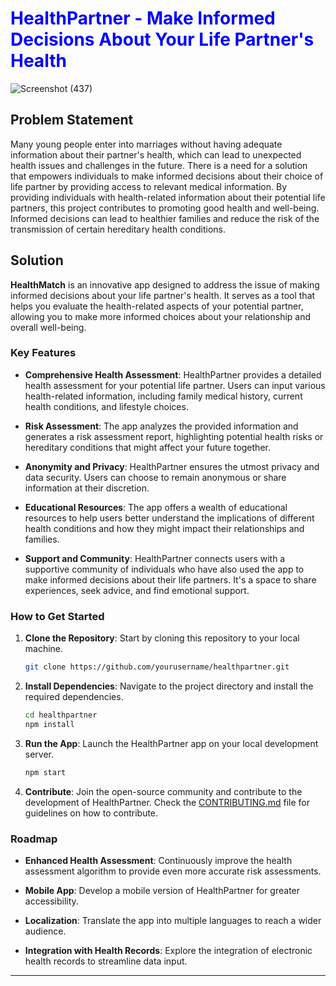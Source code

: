 <h1 style="color: blue;">HealthPartner - Make Informed Decisions About Your Life Partner's Health</h1>

![Screenshot (437)](https://github.com/TechandHi-IT/health-match/assets/77229868/b1396d48-1e4c-4430-b2b4-9518ab771796)

## Problem Statement

Many young people enter into marriages without having adequate information about their partner's health, which can lead to unexpected health issues and challenges in the future. There is a need for a solution that empowers individuals to make informed decisions about their choice of life partner by providing access to relevant medical information. By providing individuals with health-related information about their potential life partners, this project contributes to promoting good health and well-being. Informed decisions can lead to healthier families and reduce the risk of the transmission of certain hereditary health conditions.

## Solution

**HealthMatch** is an innovative app designed to address the issue of making informed decisions about your life partner's health. It serves as a tool that helps you evaluate the health-related aspects of your potential partner, allowing you to make more informed choices about your relationship and overall well-being.

### Key Features

- **Comprehensive Health Assessment**: HealthPartner provides a detailed health assessment for your potential life partner. Users can input various health-related information, including family medical history, current health conditions, and lifestyle choices.

- **Risk Assessment**: The app analyzes the provided information and generates a risk assessment report, highlighting potential health risks or hereditary conditions that might affect your future together.

- **Anonymity and Privacy**: HealthPartner ensures the utmost privacy and data security. Users can choose to remain anonymous or share information at their discretion.

- **Educational Resources**: The app offers a wealth of educational resources to help users better understand the implications of different health conditions and how they might impact their relationships and families.

- **Support and Community**: HealthPartner connects users with a supportive community of individuals who have also used the app to make informed decisions about their life partners. It's a space to share experiences, seek advice, and find emotional support.

### How to Get Started

1. **Clone the Repository**: Start by cloning this repository to your local machine.

   ```bash
   git clone https://github.com/yourusername/healthpartner.git
   ```

2. **Install Dependencies**: Navigate to the project directory and install the required dependencies.

   ```bash
   cd healthpartner
   npm install
   ```

3. **Run the App**: Launch the HealthPartner app on your local development server.

   ```bash
   npm start
   ```

4. **Contribute**: Join the open-source community and contribute to the development of HealthPartner. Check the [CONTRIBUTING.md](CONTRIBUTING.md) file for guidelines on how to contribute.

### Roadmap

- **Enhanced Health Assessment**: Continuously improve the health assessment algorithm to provide even more accurate risk assessments.

- **Mobile App**: Develop a mobile version of HealthPartner for greater accessibility.

- **Localization**: Translate the app into multiple languages to reach a wider audience.

- **Integration with Health Records**: Explore the integration of electronic health records to streamline data input.

---

